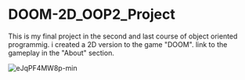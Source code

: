 # DOOM-2D_OOP2_Project
This is my final project in the second and last course of object oriented programmig.
i created a 2D version to the game "DOOM".
link to the gameplay in the "About" section.

![eJqPF4MW8p-min](https://user-images.githubusercontent.com/72927733/97634504-836a2c00-1a3e-11eb-80c8-93e86f94a7b5.gif)

